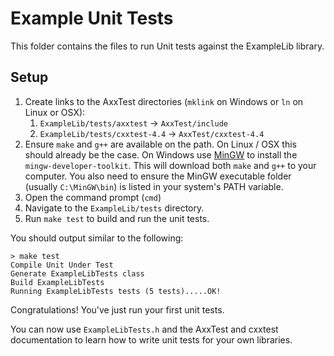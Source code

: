 # Example Unit Tests
This folder contains the files to run Unit tests against the ExampleLib library.

## Setup

1. Create links to the AxxTest directories (`mklink` on Windows or `ln` on Linux or OSX):
    1. `ExampleLib/tests/axxtest` -> `AxxTest/include`
    2. `ExampleLib/tests/cxxtest-4.4` -> `AxxTest/cxxtest-4.4`
2. Ensure `make` and `g++` are available on the path. On Linux / OSX this should already be the case. On Windows use [MinGW](http://www.mingw.org/) to install the `mingw-developer-toolkit`. This will download both `make` and `g++` to your computer. You also need to ensure the MinGW executable folder (usually `C:\MinGW\bin`) is listed in your system's PATH variable.
3. Open the command prompt (`cmd`)
4. Navigate to the `ExampleLib/tests` directory.
5. Run `make test` to build and run the unit tests.

You should output similar to the following:
````
> make test
Compile Unit Under Test
Generate ExampleLibTests class
Build ExampleLibTests
Running ExampleLibTests tests (5 tests).....OK!
````
Congratulations! You've just run your first unit tests.

You can now use `ExampleLibTests.h` and the AxxTest and cxxtest documentation to learn how to write unit tests for your own libraries.
